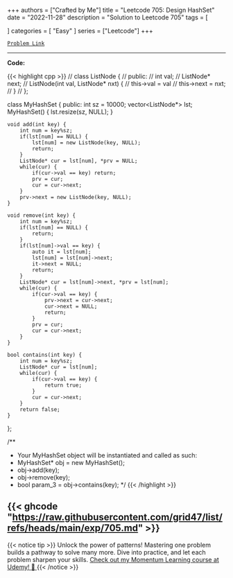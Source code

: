 
+++
authors = ["Crafted by Me"]
title = "Leetcode 705: Design HashSet"
date = "2022-11-28"
description = "Solution to Leetcode 705"
tags = [
    
]
categories = [
    "Easy"
]
series = ["Leetcode"]
+++



[`Problem Link`](https://leetcode.com/problems/design-hashset/description/)

---

**Code:**

{{< highlight cpp >}}
// class ListNode {
//     public:
//     int val;
//     ListNode* next;
//     ListNode(int val, ListNode* nxt) {
//         this->val = val
//         this->next = nxt;
//     }
// };

class MyHashSet {
public:
    int sz = 10000;
    vector<ListNode*> lst;
    MyHashSet() {
        lst.resize(sz, NULL);
    }
    
    void add(int key) {
        int num = key%sz;
        if(lst[num] == NULL) {
            lst[num] = new ListNode(key, NULL);
            return;
        }
        ListNode* cur = lst[num], *prv = NULL;
        while(cur) {
            if(cur->val == key) return;
            prv = cur;
            cur = cur->next;
        }
        prv->next = new ListNode(key, NULL);
    }
    
    void remove(int key) {
        int num = key%sz;
        if(lst[num] == NULL) {
            return;
        }
        if(lst[num]->val == key) {
            auto it = lst[num];
            lst[num] = lst[num]->next;
            it->next = NULL;            
            return;
        }
        ListNode* cur = lst[num]->next, *prv = lst[num];
        while(cur) {
            if(cur->val == key) {
                prv->next = cur->next;
                cur->next = NULL;
                return;
            }
            prv = cur;
            cur = cur->next;
        }
    }
    
    bool contains(int key) {
        int num = key%sz;
        ListNode* cur = lst[num];
        while(cur) {
            if(cur->val == key) {
                return true;
            }
            cur = cur->next;
        }
        return false;
    }
};

/**
 * Your MyHashSet object will be instantiated and called as such:
 * MyHashSet* obj = new MyHashSet();
 * obj->add(key);
 * obj->remove(key);
 * bool param_3 = obj->contains(key);
 */
{{< /highlight >}}

{{< ghcode "https://raw.githubusercontent.com/grid47/list/refs/heads/main/exp/705.md" >}}
---


{{< notice tip >}}
Unlock the power of patterns! Mastering one problem builds a pathway to solve many more. Dive into practice, and let each problem sharpen your skills. [Check out my Momentum Learning course at Udemy! 🚀 ](https://www.udemy.com/course/algorithms-and-data-structures-in-cpp/)
{{< /notice >}}

